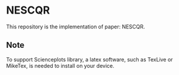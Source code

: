 # NESCQR

This repository is the implementation of paper: NESCQR. 








## Note
To support Scienceplots library, a latex software, such as TexLive or MikeTex,  is needed to install on your device.